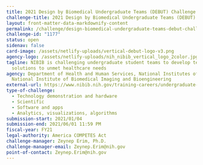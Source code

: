 ```yaml
---
title: 2021 Design by Biomedical Undergraduate Teams (DEBUT) Challenge
challenge-title: 2021 Design by Biomedical Undergraduate Teams (DEBUT) Challenge
layout: front-matter-data-markdownify-content
permalink: /challenge/design-biomedical-undergraduate-teams-debut-challenge/
challenge-id: "1177"
status: open
sidenav: false
card-image: /assets/netlify-uploads/vertical-debut-logo-v3.png
agency-logo: /assets/netlify-uploads/nih_nibib_vertical_logo_2color.jpg
tagline: NIBIB is challenging undergraduate student teams to develop technology
  solutions to unmet healthcare needs
agency: Department of Health and Human Services, National Institutes of Health,
  National Institute of Biomedical Imaging and Bioengineering
external-url: https://www.nibib.nih.gov/training-careers/undergraduate-graduate/design-biomedical-undergraduate-teams-debut-challenge
type-of-challenge:
  - Technology demonstration and hardware
  - Scientific
  - Software and apps
  - Analytics, visualizations, algorithms
submission-start: 2021/01/04
submission-end: 2021/06/01 11:59 PM
fiscal-year: FY21
legal-authority: America COMPETES Act
challenge-manager: Zeynep Erim, Ph.D.
challenge-manager-email: Zeynep.Erim@nih.gov
point-of-contact: Zeynep.Erim@nih.gov
---
```

